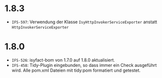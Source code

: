 # 1.8.3
- `IFS-597`: Verwendung der Klasse `IsyHttpInvokerServiceExporter` anstatt `HttpInvokerServiceExporter`

# 1.8.0
- `IFS-526`: isyfact-bom von 1.7.0 auf 1.8.0 aktualisiert.
- `IFS-458`: Tidy-Plugin eingebunden, so dass immer ein Check ausgeführt wird. Alle pom.xml Dateien mit tidy:pom formatiert und getestet.
